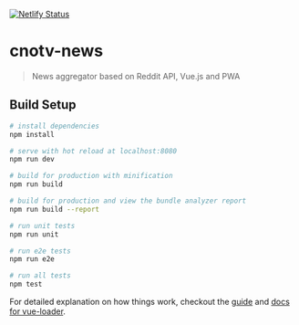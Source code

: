 [![Netlify Status](https://api.netlify.com/api/v1/badges/5d30be00-bed2-4c64-8f22-9f868a44d104/deploy-status)](https://app.netlify.com/sites/cnotv-news/deploys)

# cnotv-news

>  News aggregator based on Reddit API, Vue.js and PWA

## Build Setup

``` bash
# install dependencies
npm install

# serve with hot reload at localhost:8080
npm run dev

# build for production with minification
npm run build

# build for production and view the bundle analyzer report
npm run build --report

# run unit tests
npm run unit

# run e2e tests
npm run e2e

# run all tests
npm test
```

For detailed explanation on how things work, checkout the [guide](http://vuejs-templates.github.io/webpack/) and [docs for vue-loader](http://vuejs.github.io/vue-loader).
